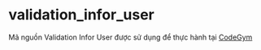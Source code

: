 # validation_infor_user
Mã nguồn Validation Infor User được sử dụng để thực hành tại [CodeGym](https://codegym.vn)